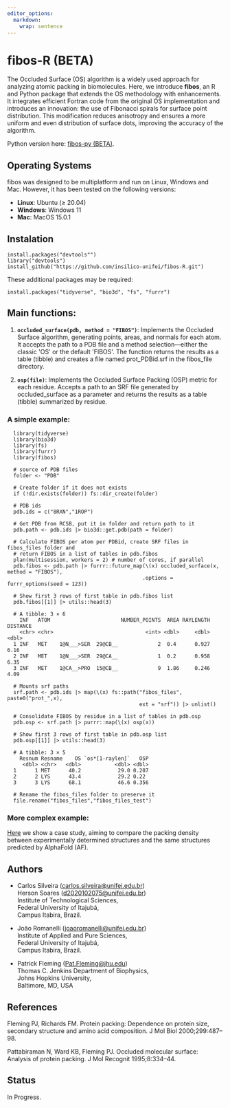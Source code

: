 ```yaml
---
editor_options: 
  markdown: 
    wrap: sentence
---
```


# fibos-R (BETA)

The Occluded Surface (OS) algorithm is a widely used approach for analyzing atomic packing in biomolecules. 
Here, we introduce **fibos**, an R and Python package that extends the OS methodology with enhancements. 
It integrates efficient Fortran code from the original OS implementation and introduces an innovation: 
the use of Fibonacci spirals for surface point distribution. This modification reduces anisotropy and 
ensures a more uniform and even distribution of surface dots, improving the accuracy
of the algorithm.

Python version here: [fibos-py (BETA)](https://github.com/insilico-unifei/fibos-py.git).

## Operating Systems

fibos was designed to be multiplatform and run on Linux, Windows and Mac.
However, it has been tested on the following versions:

- **Linux**: Ubuntu ($\geq$ 20.04)
- **Windows**: Windows 11
- **Mac**: MacOS 15.0.1


## Instalation

```         
install.packages("devtools"")
library("devtools")
install_github("https://github.com/insilico-unifei/fibos-R.git") 
```

These additional packages may be required:

```         
install.packages("tidyverse", "bio3d", "fs", "furrr")
```

## Main functions:

1.  **`occluded_surface(pdb, method = "FIBOS")`**: Implements the Occluded Surface 
algorithm, generating points, areas, and normals for each atom. It accepts the path 
to a PDB file and a method selection—either the classic 'OS' or the default 'FIBOS'. 
The function returns the results as a table (tibble) and creates a file named 
prot_PDBid.srf in the fibos_file directory.

1.  **`osp(file)`**: Implements the Occluded Surface Packing (OSP) metric for 
each residue. Accepts a path to an SRF file generated by occluded_surface as a 
parameter and returns the results as a table (tibble) summarized by residue. 

### A simple example:

```         
  library(tidyverse)
  library(bio3d)
  library(fs)
  library(furrr)
  library(fibos)
  
  # source of PDB files
  folder <- "PDB"
  
  # Create folder if it does not exists
  if (!dir.exists(folder)) fs::dir_create(folder)
  
  # PDB ids
  pdb.ids = c("8RXN","1ROP") 
  
  # Get PDB from RCSB, put it in folder and return path to it
  pdb.path <- pdb.ids |> bio3d::get.pdb(path = folder) 
  
  # Calculate FIBOS per atom per PDBid, create SRF files in fibos_files folder and 
  # return FIBOS in a list of tables in pdb.fibos
  plan(multisession, workers = 2) # number of cores, if parallel
  pdb.fibos <- pdb.path |> furrr::future_map(\(x) occluded_surface(x, method = "FIBOS"), 
                                            .options = furrr_options(seed = 123))
  
  # Show first 3 rows of first table in pdb.fibos list
  pdb.fibos[[1]] |> utils::head(3)
  
  # A tibble: 3 × 6
    INF   ATOM                       NUMBER_POINTS  AREA RAYLENGTH DISTANCE
    <chr> <chr>                              <int> <dbl>     <dbl>    <dbl>
  1 INF   MET    1@N___>SER  29@CB__             2  0.4      0.927     6.16
  2 INF   MET    1@N___>SER  29@CA__             1  0.2      0.958     6.35
  3 INF   MET    1@CA__>PRO  15@CB__             9  1.86     0.246     4.09
  
  # Mounts srf paths
  srf.path <- pdb.ids |> map(\(x) fs::path("fibos_files", paste0("prot_",x), 
                                           ext = "srf")) |> unlist()
  
  # Consolidate FIBOS by residue in a list of tables in pdb.osp
  pdb.osp <- srf.path |> purrr::map(\(x) osp(x))
  
  # Show first 3 rows of first table in pdb.osp list
  pdb.osp[[1]] |> utils::head(3)
  
  # A tibble: 3 × 5
    Resnum Resname    OS `os*[1-raylen]`   OSP
     <dbl> <chr>   <dbl>           <dbl> <dbl>
  1      1 MET      40.2            29.0 0.207
  2      2 LYS      43.4            29.2 0.22 
  3      3 LYS      68.1            46.6 0.356
  
  # Rename the fibos_files folder to preserve it
  file.rename("fibos_files","fibos_files_test")
```

### More complex example:
[Here](https://github.com/insilico-unifei/fibos-R-case-study-supp.git) we show a case study, aiming 
to compare the packing density between experimentally determined 
structures and the same structures predicted by AlphaFold (AF).

## Authors

-   Carlos Silveira ([carlos.silveira\@unifei.edu.br](mailto:carlos.silveira@unifei.edu.br))\
    Herson Soares ([d2020102075\@unifei.edu.br](mailto:d2020102075@unifei.edu.br))\
    Institute of Technological Sciences,\
    Federal University of Itajubá,\
    Campus Itabira, Brazil.

-   João Romanelli ([joaoromanelli\@unifei.edu.br](mailto:joaoromanelli@unifei.edu.br)) \
    Institute of Applied and Pure Sciences, \
    Federal University of Itajubá, \
    Campus Itabira, Brazil.

-   Patrick Fleming ([Pat.Fleming\@jhu.edu](mailto:Pat.Fleming@jhu.edu)) \
    Thomas C. Jenkins Department of Biophysics, \
    Johns Hopkins University, \
    Baltimore, MD, USA

## References

Fleming PJ, Richards FM. Protein packing: Dependence on protein size, secondary structure and amino acid composition. J Mol Biol 2000;299:487–98.

Pattabiraman N, Ward KB, Fleming PJ. Occluded molecular surface: Analysis of protein packing. J Mol Recognit 1995;8:334–44.

## Status

In Progress.


